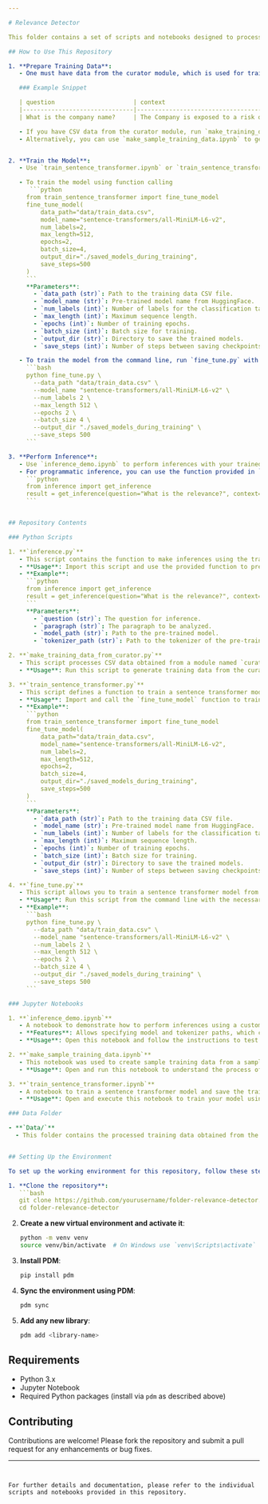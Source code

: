 ```yaml
---

# Relevance Detector

This folder contains a set of scripts and notebooks designed to process data, train a sentence transformer model, and perform inferences to detect the relevance of folder contents. Below is a detailed description of each file and folder included in this repository.

## How to Use This Repository

1. **Prepare Training Data**:
   - One must have data from the curator module, which is used for training of the model. The data from the curator module is a CSV file as follows:

   ### Example Snippet

   | question                      | context                                                                                                                   | company | source_file                       | source_page | kpi_id | year | answer       | data_type | relevant_paragraphs                            | annotator          | Index | label |
   |-------------------------------|----------------------------------------------------------------------------------------------------------------------------|---------|-----------------------------------|-------------|--------|------|--------------|-----------|------------------------------------------------|---------------------|-------|-------|
   | What is the company name?     | The Company is exposed to a risk of by losses counterparties their contractual financial obligations when due, and in particular depends on the reliability of banks the Company deposits its available cash. | NOVATEK | 04_NOVATEK_AR_2016_ENG_11.pdf | ['0']       | 0      | 2016 | PAO NOVATEK  | TEXT      | ["PAO NOVATEK ANNUAL REPORT 2016"]            | train_anno_large.xlsx | 1022  | 0     |

   - If you have CSV data from the curator module, run `make_training_data_from_curator.py` to process and save it in the `Data` folder.
   - Alternatively, you can use `make_sample_training_data.ipynb` to generate sample data from a sample CSV file.


2. **Train the Model**:
   - Use `train_sentence_transformer.ipynb` or `train_sentence_transformer.py` to train a sentence transformer model with the processed data from the `Data` folder and save it locally. Follow the steps in the notebook or script to configure and start the training process.

   - To train the model using function calling
      ```python
     from train_sentence_transformer import fine_tune_model
     fine_tune_model(
         data_path="data/train_data.csv",
         model_name="sentence-transformers/all-MiniLM-L6-v2",
         num_labels=2,
         max_length=512,
         epochs=2,
         batch_size=4,
         output_dir="./saved_models_during_training",
         save_steps=500
     )
     ```
     **Parameters**:
       - `data_path (str)`: Path to the training data CSV file.
       - `model_name (str)`: Pre-trained model name from HuggingFace.
       - `num_labels (int)`: Number of labels for the classification task.
       - `max_length (int)`: Maximum sequence length.
       - `epochs (int)`: Number of training epochs.
       - `batch_size (int)`: Batch size for training.
       - `output_dir (str)`: Directory to save the trained models.
       - `save_steps (int)`: Number of steps between saving checkpoints.

   - To train the model from the command line, run `fine_tune.py` with the required arguments:
     ```bash
     python fine_tune.py \
       --data_path "data/train_data.csv" \
       --model_name "sentence-transformers/all-MiniLM-L6-v2" \
       --num_labels 2 \
       --max_length 512 \
       --epochs 2 \
       --batch_size 4 \
       --output_dir "./saved_models_during_training" \
       --save_steps 500
     ```

3. **Perform Inference**:
   - Use `inference_demo.ipynb` to perform inferences with your trained model. Specify the model and tokenizer paths (either local or from HuggingFace) and run the notebook cells to see the results.
   - For programmatic inference, you can use the function provided in `inference.py`:
     ```python
     from inference import get_inference
     result = get_inference(question="What is the relevance?", context="This is a sample paragraph.", model_path="path/to/model", tokenizer_path="path/to/tokenizer")
     ```


## Repository Contents

### Python Scripts

1. **`inference.py`**
   - This script contains the function to make inferences using the trained model.
   - **Usage**: Import this script and use the provided function to predict the relevance of new data.
   - **Example**:
     ```python
     from inference import get_inference
     result = get_inference(question="What is the relevance?", context="This is a sample paragraph.", model_path="path/to/model", tokenizer_path="path/to/tokenizer")
     ```
     **Parameters**:
       - `question (str)`: The question for inference.
       - `paragraph (str)`: The paragraph to be analyzed.
       - `model_path (str)`: Path to the pre-trained model.
       - `tokenizer_path (str)`: Path to the tokenizer of the pre-trained model.

2. **`make_training_data_from_curator.py`**
   - This script processes CSV data obtained from a module named `curator` to make it suitable for training the model.
   - **Usage**: Run this script to generate training data from the curator's output and save it in the `Data` folder.

3. **`train_sentence_transformer.py`**
   - This script defines a function to train a sentence transformer model, which can be called from other scripts or notebooks.
   - **Usage**: Import and call the `fine_tune_model` function to train your model.
   - **Example**:
     ```python
     from train_sentence_transformer import fine_tune_model
     fine_tune_model(
         data_path="data/train_data.csv",
         model_name="sentence-transformers/all-MiniLM-L6-v2",
         num_labels=2,
         max_length=512,
         epochs=2,
         batch_size=4,
         output_dir="./saved_models_during_training",
         save_steps=500
     )
     ```
     **Parameters**:
       - `data_path (str)`: Path to the training data CSV file.
       - `model_name (str)`: Pre-trained model name from HuggingFace.
       - `num_labels (int)`: Number of labels for the classification task.
       - `max_length (int)`: Maximum sequence length.
       - `epochs (int)`: Number of training epochs.
       - `batch_size (int)`: Batch size for training.
       - `output_dir (str)`: Directory to save the trained models.
       - `save_steps (int)`: Number of steps between saving checkpoints.

4. **`fine_tune.py`**
   - This script allows you to train a sentence transformer model from the command line.
   - **Usage**: Run this script from the command line with the necessary arguments.
   - **Example**:
     ```bash
     python fine_tune.py \
       --data_path "data/train_data.csv" \
       --model_name "sentence-transformers/all-MiniLM-L6-v2" \
       --num_labels 2 \
       --max_length 512 \
       --epochs 2 \
       --batch_size 4 \
       --output_dir "./saved_models_during_training" \
       --save_steps 500
     ```

### Jupyter Notebooks

1. **`inference_demo.ipynb`**
   - A notebook to demonstrate how to perform inferences using a custom model and tokenizer.
   - **Features**: Allows specifying model and tokenizer paths, which can be local paths or HuggingFace paths.
   - **Usage**: Open this notebook and follow the instructions to test inference with your own models.

2. **`make_sample_training_data.ipynb`**
   - This notebook was used to create sample training data from a sample CSV file.
   - **Usage**: Open and run this notebook to understand the process of creating sample data for training.

3. **`train_sentence_transformer.ipynb`**
   - A notebook to train a sentence transformer model and save the trained model locally.
   - **Usage**: Open and execute this notebook to train your model using the prepared data and save the trained model for inference.

### Data Folder

- **`Data/`**
  - This folder contains the processed training data obtained from the `curator` module. It serves as the input for training the sentence transformer model.


## Setting Up the Environment

To set up the working environment for this repository, follow these steps:

1. **Clone the repository**:
   ```bash
   git clone https://github.com/yourusername/folder-relevance-detector.git
   cd folder-relevance-detector
   ```

2. **Create a new virtual environment and activate it**:
   ```bash
   python -m venv venv
   source venv/bin/activate  # On Windows use `venv\Scripts\activate`
   ```

3. **Install PDM**:
   ```bash
   pip install pdm
   ```

4. **Sync the environment using PDM**:
   ```bash
   pdm sync
   ```

5. **Add any new library**:
   ```bash
   pdm add <library-name>
   ```

## Requirements

- Python 3.x
- Jupyter Notebook
- Required Python packages (install via `pdm` as described above)

## Contributing

Contributions are welcome! Please fork the repository and submit a pull request for any enhancements or bug fixes.

---
```


For further details and documentation, please refer to the individual scripts and notebooks provided in this repository.
